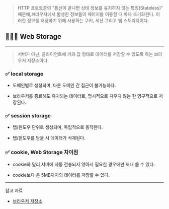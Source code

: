 > HTTP 프로토콜의 "통신이 끝나면 상태 정보를 유지하지 않는 특징(Stateless)" 때문에,브라우저에서 발생한 정보들이 페이지를 이동할 때 마다 초기화된다. 이러한 정보를 저장하기 위해 사용하는 쿠키, 세션 그리고 웹 스토리지이다.

## 🧑🏻‍💻 Web Storage
---

> 서버가 아닌, 클라이언트에 키와 값 형태로 데이터를 저장할 수 있도록 하는 브라우저 저장소이다.

### ✅ local storage
- 도메인별로 생성되며, 다른 도메인 간 접근이 불가능하다.

- 브라우저를 종료해도 유지되는 데이터로, 명시적으로 지우지 않는 한 영구적으로 저장된다.

### ✅ session storage
- 탭/윈도우 단위로 생성되며, 독립적으로 동작한다.

- 탭/윈도우를 닫을 시 데이터가 삭제된다.

### ✅ cookie, Web Storage 차이점
- cookie와 달리 서버에 자동 전송되지 않아서 필요한 경우에만 꺼내 쓸 수 있다.

- cookie보다 큰 5MB까지의 데이터를 저장할 수 있다.

---
참고 자료
- [브라우저 저장소](https://velog.io/@design0728/%EB%B8%8C%EB%9D%BC%EC%9A%B0%EC%A0%80-%EC%A0%80%EC%9E%A5%EC%86%8C-LocalStorage-SessionStorage-Cookie)
